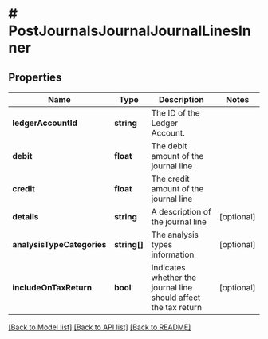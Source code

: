 # # PostJournalsJournalJournalLinesInner

## Properties

Name | Type | Description | Notes
------------ | ------------- | ------------- | -------------
**ledgerAccountId** | **string** | The ID of the Ledger Account. |
**debit** | **float** | The debit amount of the journal line |
**credit** | **float** | The credit amount of the journal line |
**details** | **string** | A description of the journal line | [optional]
**analysisTypeCategories** | **string[]** | The analysis types information | [optional]
**includeOnTaxReturn** | **bool** | Indicates whether the journal line should affect the tax return | [optional]

[[Back to Model list]](../../README.md#models) [[Back to API list]](../../README.md#endpoints) [[Back to README]](../../README.md)
